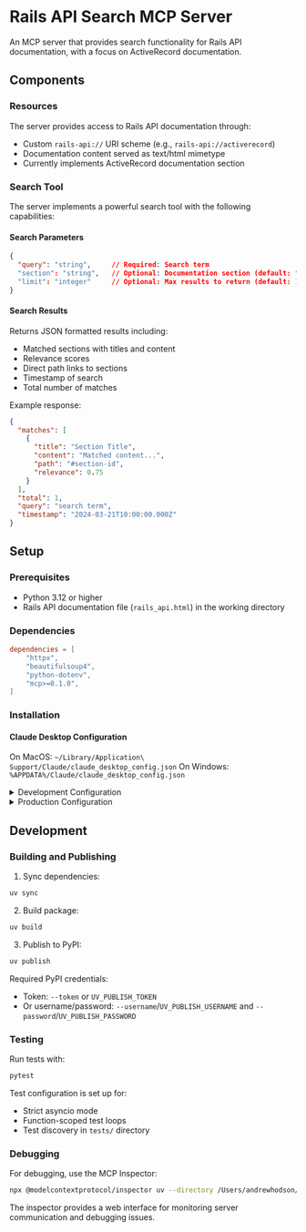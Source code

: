 # Rails API Search MCP Server

An MCP server that provides search functionality for Rails API documentation, with a focus on ActiveRecord documentation.

## Components

### Resources

The server provides access to Rails API documentation through:
- Custom `rails-api://` URI scheme (e.g., `rails-api://activerecord`)
- Documentation content served as text/html mimetype
- Currently implements ActiveRecord documentation section

### Search Tool

The server implements a powerful search tool with the following capabilities:

#### Search Parameters
```json
{
  "query": "string",     // Required: Search term
  "section": "string",   // Optional: Documentation section (default: "activerecord")
  "limit": "integer"     // Optional: Max results to return (default: 10)
}
```

#### Search Results
Returns JSON formatted results including:
- Matched sections with titles and content
- Relevance scores
- Direct path links to sections
- Timestamp of search
- Total number of matches

Example response:
```json
{
  "matches": [
    {
      "title": "Section Title",
      "content": "Matched content...",
      "path": "#section-id",
      "relevance": 0.75
    }
  ],
  "total": 1,
  "query": "search term",
  "timestamp": "2024-03-21T10:00:00.000Z"
}
```

## Setup

### Prerequisites
- Python 3.12 or higher
- Rails API documentation file (`rails_api.html`) in the working directory

### Dependencies
```toml
dependencies = [
    "httpx",
    "beautifulsoup4",
    "python-dotenv",
    "mcp>=0.1.0",
]
```

### Installation

#### Claude Desktop Configuration

On MacOS: `~/Library/Application\ Support/Claude/claude_desktop_config.json`
On Windows: `%APPDATA%/Claude/claude_desktop_config.json`

<details>
  <summary>Development Configuration</summary>
  ```json
  "mcpServers": {
    "rails_api_search": {
      "command": "uv",
      "args": [
        "--directory",
        "/Users/andrewhodson/Desktop/rails_api_search",
        "run",
        "rails_api_search"
      ]
    }
  }
  ```
</details>

<details>
  <summary>Production Configuration</summary>
  ```json
  "mcpServers": {
    "rails_api_search": {
      "command": "uvx",
      "args": [
        "rails_api_search"
      ]
    }
  }
  ```
</details>

## Development

### Building and Publishing

1. Sync dependencies:
```bash
uv sync
```

2. Build package:
```bash
uv build
```

3. Publish to PyPI:
```bash
uv publish
```

Required PyPI credentials:
- Token: `--token` or `UV_PUBLISH_TOKEN`
- Or username/password: `--username`/`UV_PUBLISH_USERNAME` and `--password`/`UV_PUBLISH_PASSWORD`

### Testing

Run tests with:
```bash
pytest
```

Test configuration is set up for:
- Strict asyncio mode
- Function-scoped test loops
- Test discovery in `tests/` directory

### Debugging

For debugging, use the MCP Inspector:

```bash
npx @modelcontextprotocol/inspector uv --directory /Users/andrewhodson/Desktop/rails_api_search run rails-api-search
```

The inspector provides a web interface for monitoring server communication and debugging issues.
